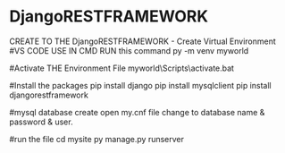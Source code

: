# DjangoRESTFRAMEWORK
CREATE TO THE DjangoRESTFRAMEWORK - Create Virtual Environment #VS CODE USE IN CMD RUN this command py -m venv myworld

#Activate THE Environment File myworld\Scripts\activate.bat

#Install the packages pip install django pip install mysqlclient pip install djangorestframework

#mysql database create open my.cnf file change to database name & password & user.

#run the file cd mysite py manage.py runserver
